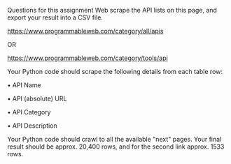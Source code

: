 Questions for this assignment
Web scrape the API lists on this page, and export your result into a CSV file.

https://www.programmableweb.com/category/all/apis

OR

https://www.programmableweb.com/category/tools/api



Your Python code should scrape the following details from each table row:

• API Name

• API (absolute) URL

• API Category

• API Description



Your Python code should crawl to all the available "next" pages. Your final result should be approx. 20,400 rows, and for the second link approx. 1533 rows.
